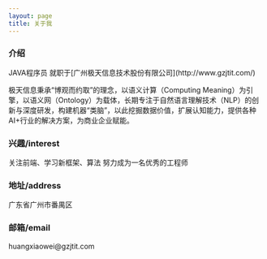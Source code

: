 ```yaml
---
layout: page
title: 关于我 
---
```


<h3>介绍</h3>
JAVA程序员 就职于[广州极天信息技术股份有限公司](http://www.gzjtit.com/)
<p>
极天信息秉承“博观而约取”的理念，以语义计算（Computing Meaning）为引擎，以语义网（Ontology）为载体，长期专注于自然语言理解技术（NLP）的创新与深度研发，构建机器“类脑”，以此挖掘数据价值，扩展认知能力，提供各种AI+行业的解决方案，为商业企业赋能。

<h3>兴趣/interest</h3>
<p>
关注前端、学习新框架、算法 
努力成为一名优秀的工程师

<h3>地址/address</h3>
<p>
广东省广州市番禺区

<h3>邮箱/email</h3>
<p>
huangxiaowei@gzjtit.com